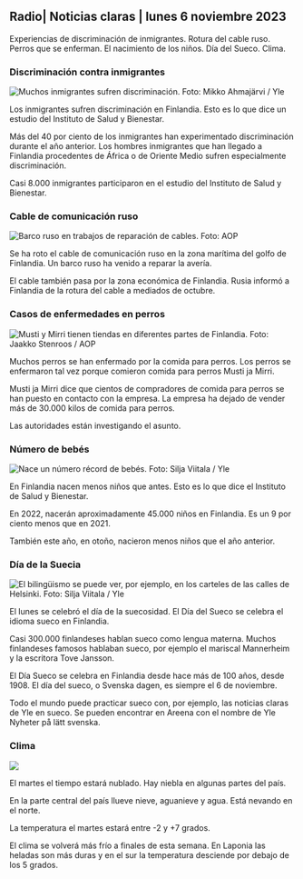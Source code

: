 ## Radio\| Noticias claras \| lunes 6 noviembre 2023

Experiencias de discriminación de inmigrantes. Rotura del cable ruso. Perros que se enferman. El nacimiento de los niños. Día del Sueco. Clima.

### Discriminación contra inmigrantes

![Muchos inmigrantes sufren discriminación. Foto: Mikko Ahmajärvi / Yle](https://images.cdn.yle.fi/image/upload/c_crop,h_2485,w_4419,x_0,y_114/ar_1.7777777777777777,c_fill,g_faces,h_675,w_1200/dpr_1.0/q_auto:eco/f_auto/fl_lossy/v1698074800/39-115894164df61298ec3e)

Los inmigrantes sufren discriminación en Finlandia. Esto es lo que dice un estudio del Instituto de Salud y Bienestar.

Más del 40 por ciento de los inmigrantes han experimentado discriminación durante el año anterior. Los hombres inmigrantes que han llegado a Finlandia procedentes de África o de Oriente Medio sufren especialmente discriminación.

Casi 8.000 inmigrantes participaron en el estudio del Instituto de Salud y Bienestar.

### Cable de comunicación ruso

![Barco ruso en trabajos de reparación de cables. Foto: AOP](https://images.cdn.yle.fi/image/upload/c_crop,h_3283,w_5838,x_0,y_380/ar_1.7777777777777777,c_fill,g_faces,h_675,w_1200/dpr_1.0/q_auto:eco/f_auto/fl_lossy/v1699268142/39-11962776548c5acae94c)

Se ha roto el cable de comunicación ruso en la zona marítima del golfo de Finlandia. Un barco ruso ha venido a reparar la avería.

El cable también pasa por la zona económica de Finlandia. Rusia informó a Finlandia de la rotura del cable a mediados de octubre.

### Casos de enfermedades en perros

![Musti y Mirri tienen tiendas en diferentes partes de Finlandia. Foto: Jaakko Stenroos / AOP](https://images.cdn.yle.fi/image/upload/c_crop,h_2746,w_4883,x_0,y_452/ar_1.7777777777777777,c_fill,g_faces,h_675,w_1200/dpr_1.0/q_auto:eco/f_auto/fl_lossy/v1699194714/39-11960056547a6fe024cd)

Muchos perros se han enfermado por la comida para perros. Los perros se enfermaron tal vez porque comieron comida para perros Musti ja Mirri.

Musti ja Mirri dice que cientos de compradores de comida para perros se han puesto en contacto con la empresa. La empresa ha dejado de vender más de 30.000 kilos de comida para perros.

Las autoridades están investigando el asunto.

### Número de bebés

![Nace un número récord de bebés. Foto: Silja Viitala / Yle](https://images.cdn.yle.fi/image/upload/c_crop,h_2812,w_5000,x_0,y_233/ar_1.7777777777777777,c_fill,g_faces,h_675,w_1200/dpr_1.0/q_auto:eco/f_auto/fl_lossy/v1697805617/39-1189261653274b0907f5)

En Finlandia nacen menos niños que antes. Esto es lo que dice el Instituto de Salud y Bienestar.

En 2022, nacerán aproximadamente 45.000 niños en Finlandia. Es un 9 por ciento menos que en 2021.

También este año, en otoño, nacieron menos niños que el año anterior.

### Día de la Suecia

![El bilingüismo se puede ver, por ejemplo, en los carteles de las calles de Helsinki. Foto: Silja Viitala / Yle](https://images.cdn.yle.fi/image/upload/c_crop,h_2813,w_5000,x_0,y_0/ar_1.7777777777777777,c_fill,g_faces,h_675,w_1200/dpr_1.0/q_auto:eco/f_auto/fl_lossy/v1615970514/39-7850546051bda715b05)

El lunes se celebró el día de la suecosidad. El Día del Sueco se celebra el idioma sueco en Finlandia.

Casi 300.000 finlandeses hablan sueco como lengua materna. Muchos finlandeses famosos hablaban sueco, por ejemplo el mariscal Mannerheim y la escritora Tove Jansson.

El Día Sueco se celebra en Finlandia desde hace más de 100 años, desde 1908. El día del sueco, o Svenska dagen, es siempre el 6 de noviembre.

Todo el mundo puede practicar sueco con, por ejemplo, las noticias claras de Yle en sueco. Se pueden encontrar en Areena con el nombre de Yle Nyheter på lätt svenska.

### Clima

![](https://images.cdn.yle.fi/image/upload/c_crop,h_1080,w_1919,x_0,y_0/ar_1.7777777777777777,c_fill,g_faces,h_675,w_1200/dpr_1.0/q_auto:eco/f_auto/fl_lossy/v1699290254/39-119671665491c7602c1a)

El martes el tiempo estará nublado. Hay niebla en algunas partes del país.

En la parte central del país llueve nieve, aguanieve y agua. Está nevando en el norte.

La temperatura el martes estará entre -2 y +7 grados.

El clima se volverá más frío a finales de esta semana. En Laponia las heladas son más duras y en el sur la temperatura desciende por debajo de los 5 grados.